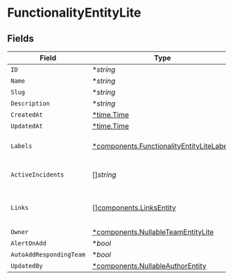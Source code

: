 # FunctionalityEntityLite


## Fields

| Field                                                                                                 | Type                                                                                                  | Required                                                                                              | Description                                                                                           |
| ----------------------------------------------------------------------------------------------------- | ----------------------------------------------------------------------------------------------------- | ----------------------------------------------------------------------------------------------------- | ----------------------------------------------------------------------------------------------------- |
| `ID`                                                                                                  | **string*                                                                                             | :heavy_minus_sign:                                                                                    | N/A                                                                                                   |
| `Name`                                                                                                | **string*                                                                                             | :heavy_minus_sign:                                                                                    | N/A                                                                                                   |
| `Slug`                                                                                                | **string*                                                                                             | :heavy_minus_sign:                                                                                    | N/A                                                                                                   |
| `Description`                                                                                         | **string*                                                                                             | :heavy_minus_sign:                                                                                    | N/A                                                                                                   |
| `CreatedAt`                                                                                           | [*time.Time](https://pkg.go.dev/time#Time)                                                            | :heavy_minus_sign:                                                                                    | N/A                                                                                                   |
| `UpdatedAt`                                                                                           | [*time.Time](https://pkg.go.dev/time#Time)                                                            | :heavy_minus_sign:                                                                                    | N/A                                                                                                   |
| `Labels`                                                                                              | [*components.FunctionalityEntityLiteLabels](../../models/components/functionalityentitylitelabels.md) | :heavy_minus_sign:                                                                                    | An object of label key and values                                                                     |
| `ActiveIncidents`                                                                                     | []*string*                                                                                            | :heavy_minus_sign:                                                                                    | List of active incident guids                                                                         |
| `Links`                                                                                               | [][components.LinksEntity](../../models/components/linksentity.md)                                    | :heavy_minus_sign:                                                                                    | List of links attached to this functionality.                                                         |
| `Owner`                                                                                               | [*components.NullableTeamEntityLite](../../models/components/nullableteamentitylite.md)               | :heavy_minus_sign:                                                                                    | N/A                                                                                                   |
| `AlertOnAdd`                                                                                          | **bool*                                                                                               | :heavy_minus_sign:                                                                                    | N/A                                                                                                   |
| `AutoAddRespondingTeam`                                                                               | **bool*                                                                                               | :heavy_minus_sign:                                                                                    | N/A                                                                                                   |
| `UpdatedBy`                                                                                           | [*components.NullableAuthorEntity](../../models/components/nullableauthorentity.md)                   | :heavy_minus_sign:                                                                                    | N/A                                                                                                   |